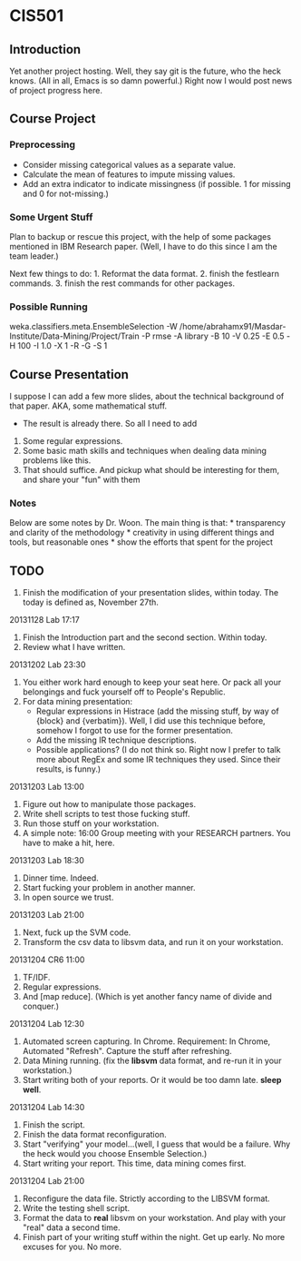 CIS501
======

## Introduction ##
Yet another project hosting. Well, they say git is the future, who the
heck knows. (All in all, Emacs is so damn powerful.)
Right now I would post news of project progress here.

## Course Project ##

### Preprocessing ###
* Consider missing categorical values as a separate value.
* Calculate the mean of features to impute missing values.
* Add an extra indicator to indicate missingness (if possible. 1 for
  missing and 0 for not-missing.)

### Some Urgent Stuff ###
Plan to backup or rescue this project, with the help of some packages
mentioned in IBM Research paper. (Well, I have to do this since I am
the team leader.)

Next few things to do:
    1. Reformat the data format.
    2. finish the festlearn commands.
    3. finish the rest commands for other packages.

### Possible Running ###
weka.classifiers.meta.EnsembleSelection -W /home/abrahamx91/Masdar-Institute/Data-Mining/Project/Train -P rmse -A library -B 10 -V 0.25 -E 0.5 -H 100 -I 1.0 -X 1 -R -G -S 1

## Course Presentation ##
I suppose I can add a few more slides, about the technical background
of that paper. AKA, some mathematical stuff.

* The result is already there. So all I need to add
1. Some regular expressions.
2. Some basic math skills and techniques when dealing data mining
problems like this.
3. That should suffice. And pickup what should be interesting for
them, and share your "fun" with them

### Notes ###
Below are some notes by Dr. Woon.
The main thing is that:
    * transparency and clarity of the methodology
    * creativity in using different things and tools, but reasonable ones
    * show the efforts that spent for the project


## TODO ##
1. Finish the modification of your presentation slides, within
   today. The today is defined as, November 27th.

20131128 Lab 17:17
1. Finish the Introduction part and the second section. Within today.
2. Review what I have written.

20131202 Lab 23:30
1. You either work hard enough to keep your seat here. Or pack
       all your belongings and fuck yourself off to People's
       Republic.
2. For data mining presentation:
    * Regular expressions in Histrace (add the missing stuff,
      by way of {block} and {verbatim}). Well, I did use this
      technique before, somehow I forgot to use for the former
      presentation.
    * Add the missing IR technique descriptions.
    * Possible applications? (I do not think so. Right now I
      prefer to talk more about RegEx and some IR techniques
      they used. Since their results, is funny.)
    
20131203 Lab 13:00
1. Figure out how to manipulate those packages.
2. Write shell scripts to test those fucking stuff.
3. Run those stuff on your workstation.
4. A simple note: 16:00 Group meeting with your RESEARCH
   partners. You have to make a hit, here.

20131203 Lab 18:30
1. Dinner time. Indeed.
2. Start fucking your problem in another manner.
3. In open source we trust.

20131203 Lab 21:00
1. Next, fuck up the SVM code.
2. Transform the csv data to libsvm data, and run it on your
   workstation. 

20131204 CR6 11:00
1. TF/IDF.
2. Regular expressions.
3. And [map reduce]. (Which is yet another fancy name of divide and
   conquer.)

20131204 Lab 12:30
1. Automated screen capturing. In Chrome.
   Requirement: In Chrome, Automated "Refresh".
   Capture the stuff after refreshing.
2. Data Mining running. (fix the **libsvm** data format, and re-run it
in your workstation.)
3. Start writing both of your reports. Or it would be too damn
   late. **sleep well**.

20131204 Lab 14:30
1. Finish the script.
2. Finish the data format reconfiguration.
3. Start "verifying" your model...(well, I guess that would be a
   failure. Why the heck would you choose Ensemble Selection.)
4. Start writing your report. This time, data mining comes first.

20131204 Lab 21:00
1. Reconfigure the data file. Strictly according to the LIBSVM format.
2. Write the testing shell script.
3. Format the data to **real** libsvm on your workstation. And play
   with your "real" data a second time.
4. Finish part of your writing stuff within the night. Get up
   early. No more excuses for you. No more.

